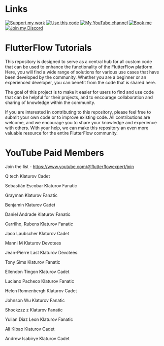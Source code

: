# Links

[![Support my work](https://img.shields.io/badge/-Support%20my%20work-purple?style=for-the-badge&logo=github-sponsors&logoColor=white)](https://github.com/sponsors/bulgariamitko) [![Use this code](https://img.shields.io/badge/-Use%20this%20code-blue?style=for-the-badge&logo=Github)](https://bulgariamitko.github.io/flutterflowtutorials/) [![My YouTube channel](https://img.shields.io/badge/-YouTube-red?style=for-the-badge&logo=youtube&logoColor=white)](https://youtube.com/@flutterflowexpert) [![Book me](https://img.shields.io/badge/-Book%20me-green?style=for-the-badge&logo=googlecalendar&logoColor=white)](https://calendly.com/bulgaria_mitko) [![Join my Discord](https://img.shields.io/badge/-Join%20my%20Discord-orange?style=for-the-badge&logo=discord&logoColor=white)](https://discord.gg/ERDVFBkJmY)


# FlutterFlow Tutorials

This repository is designed to serve as a central hub for all custom code that can be used to enhance the functionality of the FlutterFlow platform. Here, you will find a wide range of solutions for various use cases that have been developed by the community. Whether you are a beginner or an experienced developer, you can benefit from the code that is shared here.

The goal of this project is to make it easier for users to find and use code that can be helpful for their projects, and to encourage collaboration and sharing of knowledge within the community.

If you are interested in contributing to this repository, please feel free to submit your own code or to improve existing code. All contributions are welcome, and we encourage you to share your knowledge and experience with others. With your help, we can make this repository an even more valuable resource for the entire FlutterFlow community.

# YouTube Paid Members

Join the list - https://www.youtube.com/@flutterflowexpert/join

Q tech
Klaturov Cadet

Sebastián Escobar
Klaturov Fanatic

Grayman
Klaturov Fanatic

Benjamin
Klaturov Cadet

Daniel Andrade
Klaturov Fanatic

Carrilho, Rubens
Klaturov Fanatic

Jaco Laubscher
Klaturov Cadet

Manni M
Klaturov Devotees

Jean-Pierre Last
Klaturov Devotees

Tony Sims
Klaturov Fanatic

Ellendon Tingon
Klaturov Cadet

Luciano Pacheco
Klaturov Fanatic

Helen Ronnenbergh
Klaturov Cadet

Johnson Wu
Klaturov Fanatic

Shockzzz z
Klaturov Fanatic

Yulian Diaz Leon
Klaturov Fanatic

Ali Kibao
Klaturov Cadet

Andrew Isabirye
Klaturov Cadet
